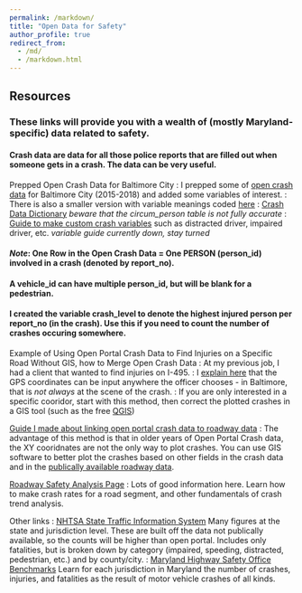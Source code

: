 ```yaml
---
permalink: /markdown/
title: "Open Data for Safety"
author_profile: true
redirect_from: 
  - /md/
  - /markdown.html
---
```

## Resources 

### These links will provide you with a wealth of (mostly Maryland-specific) data related to safety.
#### Crash data are data for all those police reports that are filled out when someone gets in a crash. The data can be very useful.

Prepped Open Crash Data for Baltimore City
:   I prepped some of [open crash data](https://drive.google.com/file/d/1cuNCBIzq7yR3J6R_taZti_EPfQNUGXb5/view?usp=sharing) for Baltimore City (2015-2018) and added some variables of interest. 
:   There is also a smaller version with variable meanings coded [here](https://drive.google.com/file/d/18pvz3Ax62l-Lq2-L9kg6pyYmmShWmKB_/view?usp=sharing)
:   [Crash Data Dictionary](https://opendata.maryland.gov/download/7xpx-5fte/application%2Fvnd.ms-excel) _beware that the circum_person table is not fully accurate_
:   [Guide to make custom crash variables](https://docs.google.com/document/d/1xPGsFjn665qHBwsYTYPGGF_R69Xu6wWwKNkjHnQfjFA/edit?usp=sharing) such as distracted driver, impaired driver, etc. _variable guide currently down, stay turned_
#### _Note_: One Row in the Open Crash Data = One PERSON (person_id) involved in a crash (denoted by report_no). 
#### A vehicle_id can have multiple person_id, but will be blank for a pedestrian. 
#### I created the variable crash_level to denote the highest injured person per report_no (in the crash). Use this if you need to count the number of crashes occuring somewhere. 

Example of Using Open Portal Crash Data to Find Injuries on a Specific Road Without GIS, how to Merge Open Crash Data
:   At my previous job, I had a client that wanted to find injuries on I-495. 
:   I [explain here](https://docs.google.com/document/d/1CE2IBrPvPK2txDBRobUe9P1w8ZlypKkZfHvGl95N4mE/edit?usp=sharing) that the GPS coordinates can be input anywhere the officer chooses - in Baltimore, that is _not always_ at the scene of the crash. 
:   If you are only interested in a specific cooridor, start with this method, then correct the plotted crashes in a GIS tool (such as the free [QGIS](https://www.qgis.org/en/site/index.html))

[Guide I made about linking open portal crash data to roadway data](https://docs.google.com/document/d/1STHvhHh65PwbGeCNNunYOYO58hIwqjxNPzAXXWqgJEc/edit?usp=sharing)
:   The advantage of this method is that in older years of Open Portal Crash data, the XY cooridnates are not the only way to plot crashes. You can use GIS software to better plot the crashes based on other fields in the crash data and in the [publically available roadway data](https://data.imap.maryland.gov/datasets/7d88159091854e55a3e6f237fcd45c1a_0). 

[Roadway Safety Analysis Page](https://safety.fhwa.dot.gov/local_rural/training/fhwasa1210/s3.cfm)
:   Lots of good information here. Learn how to make crash rates for a road segment, and other fundamentals of crash trend analysis. 

Other links
:   [NHTSA State Traffic Information System](https://cdan.nhtsa.gov/stsi.htm) Many figures at the state and jurisdiction level. These are built off the data not publically available, so the counts will be higher than open portal. Includes only fatalities, but is broken down by category (impaired, speeding, distracted, pedestrian, etc.) and by county/city.
:   [Maryland Highway Safety Office Benchmarks](http://www.mva.maryland.gov/safety/mhso/benchmark-reports.htm) Learn for each jurisdiction in Maryland the number of crashes, injuries, and fatalities as the result of motor vehicle crashes of all kinds.

